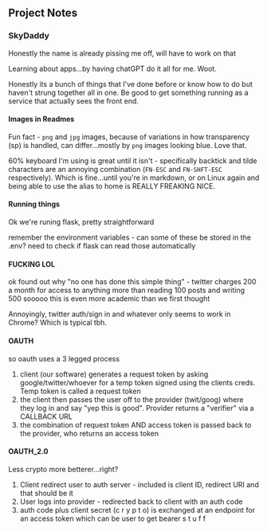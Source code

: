 ## Project Notes

### SkyDaddy

Honestly the name is already pissing me off, will have to work on that

Learning about apps...by having chatGPT do it all for me. Woot. 

Honestly its a bunch of things that I've done before or know how to do but haven't strung together all in one. Be good to get something running as a service that actually sees the front end. 

#### Images in Readmes

Fun fact - ```png``` and ```jpg``` images, because of variations in how transparency (sp) is handled, can differ...mostly by ```png``` images looking blue. Love that. 

60% keyboard I'm using is great until it isn't - specifically backtick and tilde characters are an annoying combination (```FN-ESC``` and ```FN-SHFT-ESC``` respectively). Which is fine...until you're in markdown, or on Linux again and being able to use the alias to home is REALLY FREAKING NICE.  

#### Running things

Ok we're runing flask, pretty straightforward

remember the environment variables - can some of these be stored in the .env? need to check if flask can read those automatically

#### FUCKING LOL

ok found out why "no one has done this simple thing" - twitter charges 200 a month for access to anything more than reading 100 posts and writing 500 sooooo this is even more academic than we first thought

Annoyingly, twitter auth/sign in and whatever only seems to work in Chrome? Which is typical tbh. 

#### OAUTH 

so oauth uses a 3 legged process

1. client (our software) generates a request token by asking google/twitter/whoever for a temp token signed using the clients creds. Temp token is called a request token
1. the client then passes the user off to the provider (twit/goog) where they log in and say "yep this is good". Provider returns a "verifier" via a CALLBACK URL
1. the combination of request token AND access token is passed back to the provider, who returns an access token

#### OAUTH_2.0

Less crypto more betterer...right?

1. Client redirect user to auth server - included is client ID, redirect URI and that should be it
1. User logs into provider - redirected back to client with an auth code
1. auth code plus client secret (c r y p t o) is exchanged at an endpoint for an access token which can be user to get bearer s t u f f